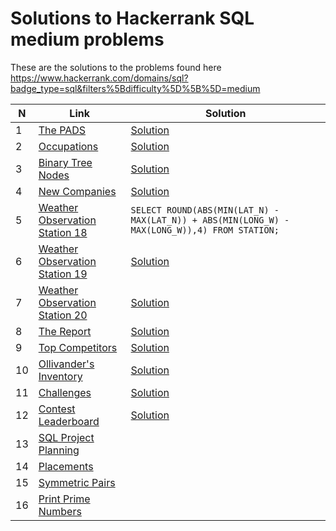 # Solutions to Hackerrank SQL medium problems
These are the solutions to the problems found here https://www.hackerrank.com/domains/sql?badge_type=sql&filters%5Bdifficulty%5D%5B%5D=medium

| N   | Link                                                                                                                     | Solution                                                                                      |
| --- | ------------------------------------------------------------------------------------------------------------------------ | --------------------------------------------------------------------------------------------- |
| 1   | [The PADS](https://www.hackerrank.com/challenges/the-pads?isFullScreen=true)                                             | [Solution](problems/sql_medium/the_pads.sql)                                                  |
| 2   | [Occupations](https://www.hackerrank.com/challenges/occupations?isFullScreen=true)                                       | [Solution](problems/sql_medium/occupations.sql)                                               |
| 3   | [Binary Tree Nodes](https://www.hackerrank.com/challenges/binary-search-tree-1?isFullScreen=true)                        | [Solution](problems/sql_medium/binary_tree_nodes.sql)                                         |
| 4   | [New Companies](https://www.hackerrank.com/challenges/the-company?isFullScreen=true)                                     | [Solution](problems/sql_medium/new_companies.sql)                                             |
| 5   | [Weather Observation Station 18](https://www.hackerrank.com/challenges/weather-observation-station-18?isFullScreen=true) | `SELECT ROUND(ABS(MIN(LAT_N) - MAX(LAT_N)) + ABS(MIN(LONG_W) - MAX(LONG_W)),4) FROM STATION;` | 
| 6   | [Weather Observation Station 19](https://www.hackerrank.com/challenges/weather-observation-station-19?isFullScreen=true) | [Solution](problems/sql_medium/station_19.sql)                                                |
| 7   | [Weather Observation Station 20](https://www.hackerrank.com/challenges/weather-observation-station-20?isFullScreen=true) | [Solution](problems/sql_medium/station_20.sql)                                                |
| 8   | [The Report](https://www.hackerrank.com/challenges/the-report?isFullScreen=true)                                         | [Solution](problems/sql_medium/the_report.sql)                                                |
| 9   | [Top Competitors](https://www.hackerrank.com/challenges/full-score?isFullScreen=true)                                    | [Solution](problems/sql_medium/top_competitors.sql)                                           |
| 10  | [Ollivander's Inventory](https://www.hackerrank.com/challenges/harry-potter-and-wands?isFullScreen=true)                 | [Solution](problems/sql_medium/ollivanders_inventory.sql)                                     |
| 11  | [Challenges](https://www.hackerrank.com/challenges/challenges?isFullScreen=true)                                         | [Solution](problems/sql_medium/challenges.sql)                                                |
| 12  | [Contest Leaderboard](https://www.hackerrank.com/challenges/contest-leaderboard?isFullScreen=true)                       | [Solution](problems/sql_medium/contest_leaderboard.sql)                                       |
| 13  | [SQL Project Planning](https://www.hackerrank.com/challenges/sql-projects?isFullScreen=true)                             |                                                                                               |
| 14  | [Placements](https://www.hackerrank.com/challenges/placements?isFullScreen=true)                                         |                                                                                               |
| 15  | [Symmetric Pairs](https://www.hackerrank.com/challenges/symmetric-pairs?isFullScreen=true)                               |                                                                                               |
| 16  | [Print Prime Numbers](https://www.hackerrank.com/challenges/print-prime-numbers?isFullScreen=true)                       |                                                                                               |   
